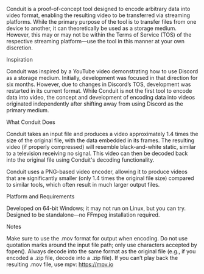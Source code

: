 Conduit is a proof-of-concept tool designed to encode arbitrary data into video format, enabling the resulting video to be transferred via streaming platforms. While the primary purpose of the tool is to transfer files from one device to another, it can theoretically be used as a storage medium. However, this may or may not be within the Terms of Service (TOS) of the respective streaming platform—use the tool in this manner at your own discretion.

Inspiration

Conduit was inspired by a YouTube video demonstrating how to use Discord as a storage medium. Initially, development was focused in that direction for six months. However, due to changes in Discord’s TOS, development was restarted in its current format. While Conduit is not the first tool to encode data into video, the concept and development of encoding data into videos originated independently after shifting away from using Discord as the primary medium.

What Conduit Does

Conduit takes an input file and produces a video approximately 1.4 times the size of the original file, with the data embedded in its frames. The resulting video (if properly compressed) will resemble black-and-white static, similar to a television receiving no signal. This video can then be decoded back into the original file using Conduit's decoding functionality.

Conduit uses a PNG-based video encoder, allowing it to produce videos that are significantly smaller (only 1.4 times the original file size) compared to similar tools, which often result in much larger output files.

Platform and Requirements

Developed on 64-bit Windows; it may not run on Linux, but you can try.
Designed to be standalone—no FFmpeg installation required.

Notes

Make sure to use the .mov format for output when encoding.
Do not use quotation marks around the input file path; only use characters accepted by fopen().
Always decode into the same format as the original file (e.g., if you encoded a .zip file, decode into a .zip file).
If you can’t play back the resulting .mov file, use mpv: https://mpv.io
